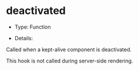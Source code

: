 # deactivated

* Type: Function

* Details:

Called when a kept-alive component is deactivated.

This hook is not called during server-side rendering.
